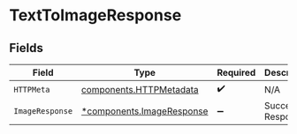 # TextToImageResponse


## Fields

| Field                                                                 | Type                                                                  | Required                                                              | Description                                                           |
| --------------------------------------------------------------------- | --------------------------------------------------------------------- | --------------------------------------------------------------------- | --------------------------------------------------------------------- |
| `HTTPMeta`                                                            | [components.HTTPMetadata](../../models/components/httpmetadata.md)    | :heavy_check_mark:                                                    | N/A                                                                   |
| `ImageResponse`                                                       | [*components.ImageResponse](../../models/components/imageresponse.md) | :heavy_minus_sign:                                                    | Successful Response                                                   |